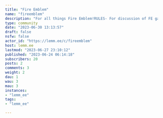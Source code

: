 ```yaml
---
title: "Fire Emblem" 
name: "fireemblem"
description: "For all things Fire Emblem!RULES- For discussion of FE games and official spinoffs- Memes, fanart, and cosplay welcome- No NSFW content- No racism, sexism, homophobia, transphobia, or ableism. Treat everyone the way Genny would."
type: community
date: "2023-06-30 13:13:57"
draft: false
nsfw: false
actor_id: "https://lemm.ee/c/fireemblem"
host: lemm.ee
lastmod: "2023-06-27 23:10:12"
published: "2023-06-24 06:14:18"
subscribers: 20
posts: 2
comments: 3
weight: 2
dau: 1
wau: 3
mau: 3
instances:
- "lemm_ee"
tags: 
- "lemm_ee"

---
```


